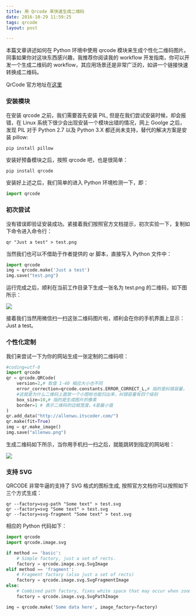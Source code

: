 ```yaml
---
title: 用 Qrcode 来快速生成二维码
date: 2016-10-29 11:59:25
tags: qrcode
layout: post

---
```


本篇文章讲述如何在 Python 环境中使用 qrcode 模块来生成个性化二维码图片。同事如果你对这块东西感兴趣，我推荐你阅读我的 workflow 开发指南，你可以开发一个生成二维码的 workflow，其应用场景还是非常广泛的，如讲一个链接快速转换成二维码。

<!--more-->

QrCode 官方地址在[这里](https://github.com/lincolnloop/python-qrcode)

### 安装模块

在安装 qrcode 之前，我们需要首先安装 PIL, 但是在我们尝试安装时候，却会报错，在 Linux 系统下很少会出现安装一个模块出错的情况，网上 Goolge 之后，发现 PIL 对于 Python 2.7 以及 Python 3.X 都还尚未支持，替代的解决方案是安装 pillow:

```python
pip install pillow
```

安装好预备模块之后，按照 qrcode 吧，也是很简单：

```pyth
pip install qrcode
```

安装好上述之后，我们简单的进入 Python 环境检测一下，即：

```python
import qrcode
```

### 初次尝试

没有错误即验证安装成功。紧接着我们按照官方文档提示，初次实验一下，复制如下命令进入命令行：

```shell
qr "Just a test" > test.png
```

当然我们也可以不借助于作者提供的 qr 脚本，直接写入 Python 文件中：

```python
import qrcode
img = qrcode.make('Just a test')
img.save("test.png")
```

运行完成之后，顺利在当前工作目录下生成一张名为 test.png 的二维码，如下图所示：

![](http://ww4.sinaimg.cn/large/b10d1ea5jw1f98zm9gntvj20t50gun19.jpg)

接着我们当然用微信扫一扫这张二维码图片啦，顺利会在你的手机界面上显示： Just a test。

### 个性化定制

我们来尝试一下为你的网站生成一张定制的二维码呗：

```python
#coding=utf-8
import qrcode
qr = qrcode.QRCode(
	version=2,# 取值 1-40 相应大小也不同
	error_correction=qrcode.constants.ERROR_CORRECT_L,# 指的是纠错容量，
    #这就是为什么二维码上面放一个小图标也能扫出来，纠错容量有四个级别
	box_size=10,# 指的是生成图片的像素
	border=1 # 表示二维码的边框宽度，4是最小值
)
qr.add_data("http://allenwu.itscoder.com/")
qr.make(fit=True)
img = qr.make_image()
img.save("allenwu.png")
```

生成二维码如下所示，当你用手机扫一扫之后，就能跳转到指定的网站啦：

![](http://ww2.sinaimg.cn/large/b10d1ea5jw1f98zzbaan1j20t20gu450.jpg)

### 支持 SVG

QRCODE 非常牛逼的支持了 SVG 格式的图标生成, 按照官方文档你可以按照如下三个方式生成：

```shell
qr --factory=svg-path "Some text" > test.svg
qr --factory=svg "Some text" > test.svg
qr --factory=svg-fragment "Some text" > test.svg
```

相应的 Python 代码如下：

```python
import qrcode
import qrcode.image.svg

if method == 'basic':
    # Simple factory, just a set of rects.
    factory = qrcode.image.svg.SvgImage
elif method == 'fragment':
    # Fragment factory (also just a set of rects)
    factory = qrcode.image.svg.SvgFragmentImage
else:
    # Combined path factory, fixes white space that may occur when zooming
    factory = qrcode.image.svg.SvgPathImage

img = qrcode.make('Some data here', image_factory=factory)
```

